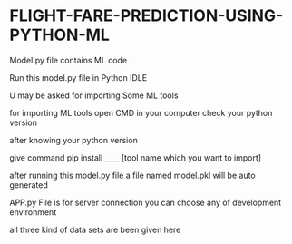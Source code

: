 # FLIGHT-FARE-PREDICTION-USING-PYTHON-ML

Model.py file contains ML code

Run this model.py file in Python IDLE 

U may be asked for importing Some ML tools 

for importing ML tools open CMD in your computer check your python version 

after knowing your python version 

give command pip install ____ [tool name which you want to import] 

after running this model.py file a file named model.pkl will be auto generated

APP.py File is for server connection you can choose any of development environment

all three kind of data sets are been given here
